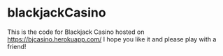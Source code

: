 # blackjackCasino

This is the code for Blackjack Casino hosted on https://bjcasino.herokuapp.com/
I hope you like it and please play with a friend!
